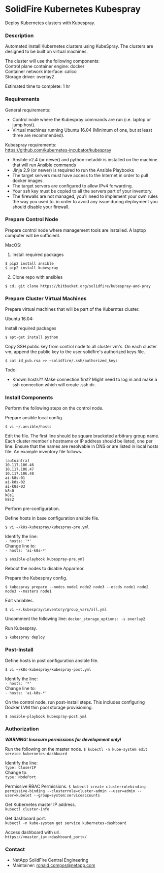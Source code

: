 # SolidFire Kubernetes Kubespray #

Deploy Kubernetes clusters with Kubespray.

### Description ###

Automated install Kubernetes clusters using KubeSpray.  The clusters are  designed to be built on virtual machines.

The cluster will use the following components:  
Control plane container engine: docker  
Container network interface: calico  
Storage driver: overlay2  

Estimated time to complete: 1 hr

### Requirements ###

General requirements:

* Control node where the Kubespray commands are run (i.e. laptop or jump host).
* Virtual machines running Ubuntu 16.04 (Minimum of one, but at least three are recommended).

Kubespray requirements:  
https://github.com/kubernetes-incubator/kubespray

* Ansible v2.4 (or newer) and python-netaddr is installed on the machine that will run Ansible commands
* Jinja 2.9 (or newer) is required to run the Ansible Playbooks
* The target servers must have access to the Internet in order to pull docker images.
* The target servers are configured to allow IPv4 forwarding.
* Your ssh key must be copied to all the servers part of your inventory.
* The firewalls are not managed, you'll need to implement your own rules the way you used to. in order to avoid any issue during deployment you should disable your firewall.


### Prepare Control Node ###

Prepare control node where management tools are installed.  A laptop computer will be sufficient.

MacOS:

1. Install required packages

```
$ pip2 install ansible
$ pip2 install kubespray
```
2. Clone repo with ansibles

```
$ cd; git clone https://bitbucket.org/solidfire/kubespray-and-pray
```

### Prepare Cluster Virtual Machines ###

Prepare virtual machines that will be part of the Kuberntes cluster.

Ubuntu 16.04:

Install required packages

```
$ apt-get install python
```

Copy SSH public key from control node to all cluster vm's.  On each cluster vm, append the public key to the user solidfire's authorized keys file.

```
$ cat id_pub.rsa >> ~solidfire/.ssh/authorized_keys
```

Todo:

* Known hosts??  Make connection first?
  Might need to log in and make a ssh connection which will create .ssh dir.

### Install Components ###

Perform the following steps on the control node.

Prepare ansible local config.

```
$ vi ~/.ansible/hosts
```

Edit the file.  The first line should be square bracketed arbitrary group name.  Each cluster member's hostname or IP address should be listed, one per line.  Ensure that the names are resolvable in DNS or are listed in local hosts file.  An example inventory file follows.

```
[autoinfra]
10.117.106.46
10.117.106.47
10.117.106.48
ai-k8s-01
ai-k8s-02
ai-k8s-03
k8s0
k8s1
k8s2
```


Perform pre-configuration.

Define hosts in base configuration ansible file.
```
$ vi ~/k8s-kubespray/kubespray-pre.yml
```

Identify the line:  
`- hosts: '*'`  
Change line to:  
`- hosts: 'ai-k8s-*'`

```
$ ansible-playbook kubespray-pre.yml
```

Reboot the nodes to disable Apparmor.

Prepare the Kubespray config.

```
$ kubespray prepare --nodes node1 node2 node3 --etcds node1 node2 node3 --masters node1
```

Edit variables. 

```
$ vi ~/.kubespray/inventory/group_vars/all.yml
```
 Uncomment the following line:
 `docker_storage_options: -s overlay2`
 
 Run Kubespray.
 
 ```
 $ kubespray deploy
 ```

### Post-Install ###

Define hosts in post configuration ansible file.
```
$ vi ~/k8s-kubespray/kubespray-post.yml
```

Identify the line:  
`- hosts: '*'`  
Change line to:  
`- hosts: 'ai-k8s-*'`

On the control node, run post-install steps.  This includes configuring Docker LVM thin pool storage provisioning.

```
$ ansible-playbook kubespray-post.yml
```

### Authorization ###

***WARNING\: Insecure permissions for development only!***

Run the following on the master node.
`$ kubectl -n kube-system edit service kubernetes-dashboard`

Identify the line:  
`type: CluserIP`  
Change to:  
`type: NodePort`  

Permissive RBAC Permissions.
`$ kubectl create clusterrolebinding permissive-binding --clusterrole=cluster-admin --user=admin --user=kubelet --group=system:serviceaccounts`

Get Kubernetes master IP address.  
`kubectl cluster-info`

Get dashboard port.  
`kubectl -n kube-system get service kubernetes-dashboard`

Access dashboard with url.  
`https://<master_ip>:<dashboard_port>/`

### Contact ###

* NetApp SolidFire Central Engineering
* Maintainer:  ronald.compos@netapp.com
